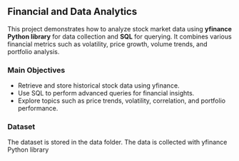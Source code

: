 ## Financial and Data Analytics

This project demonstrates how to analyze stock market data using **yfinance Python library** for data collection and **SQL** for querying. It combines various financial metrics such as volatility, price growth, volume trends, and portfolio analysis.


### Main Objectives

  *  Retrieve and store historical stock data using yfinance.
  *  Use SQL to perform advanced queries for financial insights.
  *  Explore topics such as price trends, volatility, correlation, and portfolio performance.

### Dataset

The dataset is stored in the data folder. The data is collected with yfinance Python library


